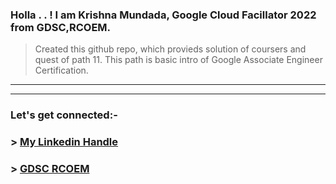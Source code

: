 ### Holla . . ! I am Krishna Mundada, Google Cloud Facillator 2022 from GDSC,RCOEM.

> Created this github repo, which provieds solution of coursers and quest of path 11. This path is basic intro of Google Associate Engineer Certification.

---
---

### Let's get connected:- 

### > [My Linkedin Handle](https://linkedin.com/in/krishna-mundada)

### > [GDSC RCOEM](linktr.ee/gdsc_rcoem)
